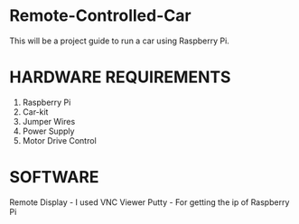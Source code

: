 # Remote-Controlled-Car

This will be a project guide to run a car using Raspberry Pi.

# HARDWARE REQUIREMENTS
1. Raspberry Pi
2. Car-kit
3. Jumper Wires
4. Power Supply
5. Motor Drive Control

# SOFTWARE
Remote Display - I used VNC Viewer
Putty - For getting the ip of Raspberry Pi

